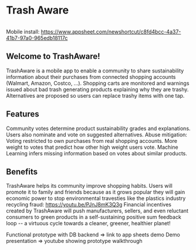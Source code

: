# Trash Aware

<image>	

Mobile install: https://www.appsheet.com/newshortcut/c8fd4bcc-4a37-41b7-97a0-965edb18117c 

## Welcome to TrashAware!
TrashAware is a mobile app to enable a community to share sustainability information about their purchases from connected shopping accounts (Walmart, Amazon, Costco, ...).
Shopping carts are monitored and warnings issued about bad trash generating products explaining why they are trashy. Alternatives are proposed so users can replace trashy items with one tap.

## Features
Community votes determine product sustainability grades and explanations. 
Users also nominate and vote on suggested alternatives.
Abuse mitigation:
Voting restricted to own purchases from real shopping accounts.
More weight to votes that predict how other high weight users vote.
Machine Learning infers missing information based on votes about similar products.

## Benefits
TrashAware helps its community improve shopping habits. Users will promote it to family and friends because as it grows popular they will gain economic power to stop environmental travesties like the plastics industry recycling fraud: https://youtu.be/PJnJ8mK3Q3g 
Financial incentives created by TrashAware will push manufacturers, sellers, and even reluctant consumers to green products in a self-sustaining positive sum feedback loop -- a virtuous cycle towards a cleaner, greener, healthier planet!

Functional prototype with DB backend => link to app sheets demo
Demo presentation => youtube showing prototype walkthrough
